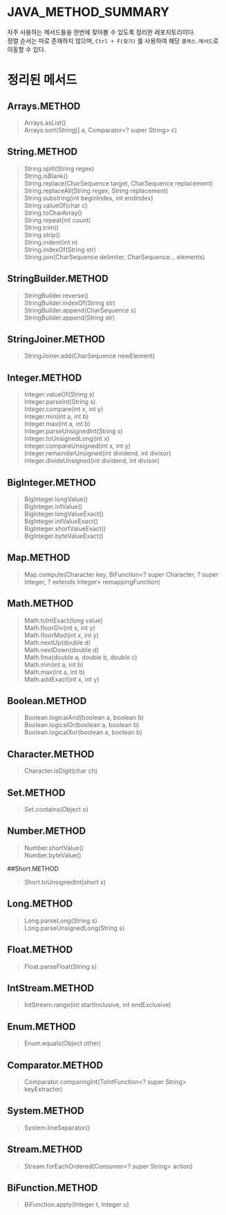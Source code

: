 # JAVA_METHOD_SUMMARY
자주 사용하는 메서드들을 한번에 찾아볼 수 있도록 정리한 레포지토리이다.    
정렬 순서는 따로 존재하지 않으며, ```Ctrl + F(찾기)``` 를 사용하여 해당 ```클래스.메서드```로 이동할 수 있다.

# 정리된 메서드 
## Arrays.METHOD
> Arrays.asList()<br>
> Arrays.sort(String[] a, Comparator<? super String> c)

## String.METHOD
> String.split(String regex)    
> String.isBlank()    
> String.replace(CharSequence target, CharSequence replacement)    
> String.replaceAll(String regex, String replacement)    
> String.substring(int beginIndex, int endIndex)    
> String.valueOf(char c)    
> String.toCharArray()    
> String.repeat(int count)    
> String.trim()    
> String.strip()    
> String.indent(int n)    
> String.indexOf(String str)    
> String.join(CharSequence delimiter, CharSequence... elements)    

## StringBuilder.METHOD
> StringBuilder.reverse()    
> StringBuilder.indexOf(String str)    
> StringBuilder.append(CharSequence s)    
> StringBuilder.append(String str)    

## StringJoiner.METHOD
> StringJoiner.add(CharSequence newElement)    

## Integer.METHOD
> Integer.valueOf(String s)    
> Integer.parseInt(String s)    
> Integer.compare(int x, int y)    
> Integer.min(int a, int b)    
> Integer.max(int a, int b)    
> Integer.parseUnsignedInt(String s)    
> Integer.toUnsignedLong(int x)    
> Integer.compareUnsigned(int x, int y)    
> Integer.remainderUnsigned(int dividend, int divisor)    
> Integer.divideUnsigned(int dividend, int divisor)    

## BigInteger.METHOD
> BigInteger.longValue()    
> BigInteger.intValue()    
> BigInteger.longValueExact()    
> BigInteger.intValueExact()    
> BigInteger.shortValueExact()    
> BigInteger.byteValueExact()    

## Map.METHOD
> Map.compute(Character key, BiFunction<? super Character, ? super Integer, ? extends Integer> remappingFunction)

## Math.METHOD
> Math.toIntExact(long value)    
> Math.floorDiv(int x, int y)    
> Math.floorMod(int x, int y)    
> Math.nextUp(double d)    
> Math.nextDown(double d)    
> Math.fma(double a, double b, double c)    
> Math.min(int a, int b)    
> Math.max(int a, int b)    
> Math.addExact(int x, int y)    

## Boolean.METHOD
> Boolean.logicalAnd(boolean a, boolean b)    
> Boolean.logicalOr(boolean a, boolean b)    
> Boolean.logicalXor(boolean a, boolean b)    

## Character.METHOD
> Character.isDigit(char ch)    

## Set.METHOD
> Set.contains(Object o)   

## Number.METHOD
> Number.shortValue()    
> Number.byteValue()    

##Short.METHOD
> Short.toUnsignedInt(short x)    

## Long.METHOD
> Long.parseLong(String s)    
> Long.parseUnsignedLong(String s)    

## Float.METHOD
> Float.parseFloat(String s)    

## IntStream.METHOD
> IntStream.range(int startInclusive, int endExclusive)    

## Enum.METHOD
> Enum.equals(Object other)    

## Comparator.METHOD
> Comparator.comparingInt(ToIntFunction<? super String> keyExtractor)    

## System.METHOD
> System.lineSeparator()    

## Stream.METHOD
> Stream.forEachOrdered(Consumer<? super String> action)    

## BiFunction.METHOD
> BiFunction.apply(Integer t, Integer u)    
